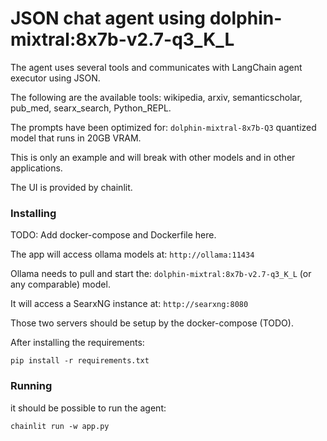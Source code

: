 # JSON chat agent using dolphin-mixtral:8x7b-v2.7-q3_K_L

The agent uses several tools and communicates
with LangChain agent executor using JSON.

The following are the available tools:
wikipedia, arxiv, semanticscholar,
pub_med, searx_search, Python_REPL.

The prompts have been optimized for:
`dolphin-mixtral-8x7b-Q3`
quantized model that runs in 20GB VRAM.

This is only an example and will break with
other models and in other applications.

The UI is provided by chainlit.

### Installing

TODO: Add docker-compose and Dockerfile here.

The app will access ollama models at:
`http://ollama:11434`

Ollama needs to pull and start the:
`dolphin-mixtral:8x7b-v2.7-q3_K_L`
(or any comparable) model.

It will access a SearxNG instance at:
`http://searxng:8080`

Those two servers should be setup by the docker-compose (TODO).

After installing the requirements:

```
pip install -r requirements.txt
```

### Running

it should be possible to run the agent:

```
chainlit run -w app.py
```
